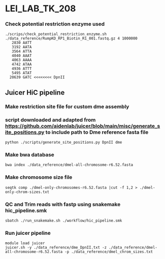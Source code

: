 # LEI_LAB_TK_208

### Check potential restriction enzyme used
```
./scrips/check_potential_restriction_enzyme.sh ./data_reference/RumpKD_RP1_Biotin_R1_001.fastq.gz 4 1000000
   2830 AATT
   3192 AATA
   3564 ATTA
   4040 AAAT
   4063 AAAA
   4742 ATAA
   4936 ATTT
   5495 ATAT
  20639 GATC <<<<<<<< DpnII
```

## Juicer HiC pipeline

### Make restriction site file for custom dme assembly
### script downloaded and adapted from https://github.com/aidenlab/juicer/blob/main/misc/generate_site_positions.py to include path to Dme reference fasta file
```
python ./scripts/generate_site_positions.py DpnII dme
```

### Make bwa database
```
bwa index ./data_reference/dmel-all-chromosome-r6.52.fasta
```

### Make chromosome size file
```
seqtk comp ./dmel-only-chromosomes-r6.52.fasta |cut -f 1,2 > ./dmel-only-chrom-sizes.txt
```

### QC and Trim reads with fastp using snakemake hic_pipeline.smk 
```
sbatch ./run_snakemake.sh ./workflow/hic_pipeline.smk
```

### Run juicer pipeline
```
module load juicer
juicer.sh -y ./data_reference/dme_DpnII.txt -z ./data_reference/dmel-all-chromosome-r6.52.fasta -p ./data_reference/dmel_chrom_sizes.txt
```


